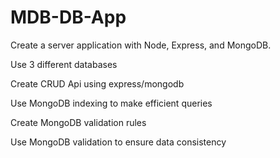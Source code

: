 # MDB-DB-App
Create a server application with Node, Express, and MongoDB.


Use 3 different databases


Create CRUD Api using express/mongodb

Use MongoDB indexing to make efficient queries


Create MongoDB validation rules


Use MongoDB validation to ensure data consistency

